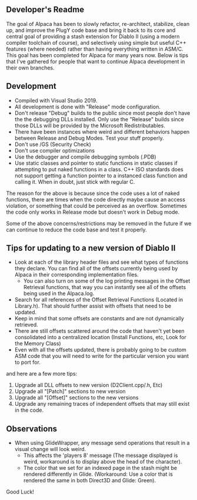 ## Developer's Readme

The goal of Alpaca has been to slowly refactor, re-architect, stabilize,
clean up, and improve the PlugY code base and bring it back to its core
and central goal of providing a stash extension for Diablo II (using
a modern compiler toolchain of course), and selectively using simple but
useful C++ features (where needed) rather than having everything written in
ASM/C. This goal has been completed for Alpaca for many years now. Below is
tips that I've gathered for people that want to continue Alpaca development
in their own branches.

## Development

- Compiled with Visual Studio 2019.
- All development is done with "Release" mode configuration.
- Don't release "Debug" builds to the public since most people
  don't have the the debugging DLLs installed. Only use the "Release"
  builds since those DLLs will be provided by the Microsoft Redistributables.
- There have been instances where weird and different behaviors happen between
  Release and Debug Modes. Test your stuff properly.
- Don't use /GS (Security Check)
- Don't use compiler optimizations
- Use the debugger and compile debugging symbols (.PDB)
- Use static classes and pointer to static functions in static classes
  if attempting to put naked functions in a class. C++ ISO standards
  does not support getting a function pointer to a instanced class function
  and calling it. When in doubt, just stick with regular C.

The reason for the above is because since the code uses a lot of
naked functions, there are times when the code directly maybe cause
an access violation, or something that could be perceived as an overflow.
Sometimes the code only works in Release mode but doesn't work in Debug mode.

Some of the above concerns/restrictions may be removed in the future if we can
continue to reduce the code base and test it properly.

## Tips for updating to a new version of Diablo II

- Look at each of the library header files and see what types of functions they declare.
  You can find all of the offsets currently being used by Alpaca in their corresponding
  implementation files.
  - You can also turn on some of the log printing messages in the Offset Retrieval functions,
    that way you can instantly see all of the offsets being used in the Alpaca.log.
- Search for all references of the Offset Retrieval Functions (Located in Library.h).
  That should further assist with offsets that need to be updated.
- Keep in mind that some offsets are constants and are not dynamically retrieved.
- There are still offsets scattered around the code that haven't yet been consolidated
  into a centralized location (Install Functions, etc, Look for the Memory Class)
- Even with all the offsets updated, there is probably going to be custom ASM code that
  you will need to write for the particular version you want to port for.

and here are a few more tips:

1. Upgrade all DLL offsets to new version (D2Client.cpp/.h, Etc)
1. Upgrade all "[Patch]" sections to new version
1. Upgrade all "[Offset]" sections to the new versions
1. Upgrade any remaining traces of independent offsets that may still exist in the code.

## Observations

- When using GlideWrapper, any message send operations that result in a visual change will look weird.
  - This affects the 'players 8' message (The message displayed is weird,
    workaround is to display above the head of the character).
  - The color that we set for an indexed page in the stash might be rendered differently in Glide.
    (Workaround: Use a color that is rendered the same in both Direct3D and Glide: Green).

Good Luck!
